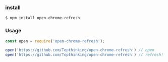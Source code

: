 
### install
```shell
$ npm install open-chrome-refresh
```

### Usage
```js
const open = require('open-chrome-refresh');

open('https://github.com/Topthinking/open-chrome-refresh') // open
open('https://github.com/Topthinking/open-chrome-refresh') // refresh!
```